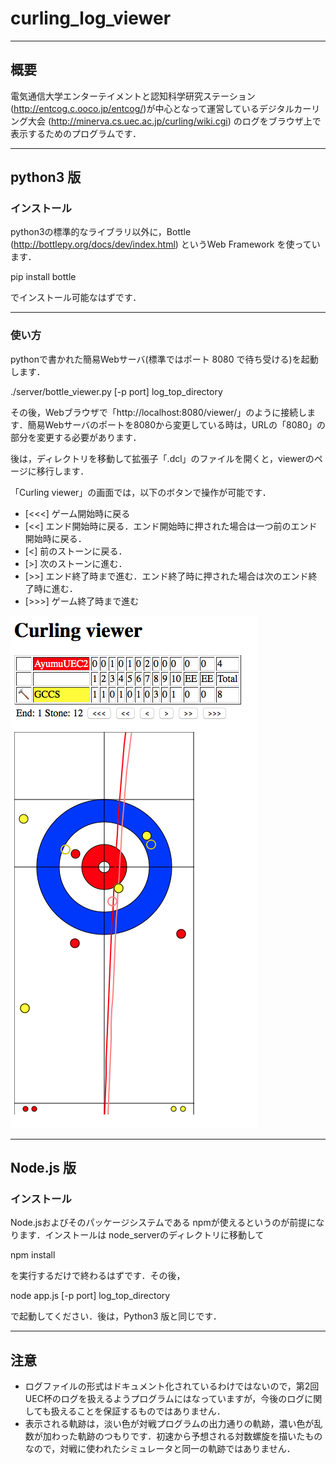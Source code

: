 # curling_log_viewer
------
## 概要

電気通信大学エンターテイメントと認知科学研究ステーション (http://entcog.c.ooco.jp/entcog/)が中心となって運営しているデジタルカーリング大会 (http://minerva.cs.uec.ac.jp/curling/wiki.cgi) のログをブラウザ上で表示するためのプログラムです．

-------
## python3 版
### インストール

python3の標準的なライブラリ以外に，Bottle (http://bottlepy.org/docs/dev/index.html) というWeb Framework を使っています．

 pip install bottle

でインストール可能なはずです．

-------
### 使い方

pythonで書かれた簡易Webサーバ(標準ではポート 8080 で待ち受ける)を起動します．

 ./server/bottle_viewer.py [-p port] log_top_directory

その後，Webブラウザで「http://localhost:8080/viewer/」のように接続します．簡易Webサーバのポートを8080から変更している時は，URLの「8080」の部分を変更する必要があります．

後は，ディレクトリを移動して拡張子「.dcl」のファイルを開くと，viewerのページに移行します．

「Curling viewer」の画面では，以下のボタンで操作が可能です．
- [<<<] ゲーム開始時に戻る
- [<<] エンド開始時に戻る．エンド開始時に押された場合は一つ前のエンド開始時に戻る．
- [<] 前のストーンに戻る．
- [>] 次のストーンに進む．
- [>>] エンド終了時まで進む．エンド終了時に押された場合は次のエンド終了時に進む．
- [>>>] ゲーム終了時まで進む

![viewer画面](https://github.com/u-tokyo-gps-tanaka-lab/curling_log_viewer/blob/images/viewer_sample.png)

------
## Node.js 版
### インストール
Node.jsおよびそのパッケージシステムである npmが使えるというのが前提になります．インストールは node_serverのディレクトリに移動して

 npm install 

を実行するだけで終わるはずです．その後，

 node app.js [-p port] log_top_directory

で起動してください．後は，Python3 版と同じです．

-------
## 注意
- ログファイルの形式はドキュメント化されているわけではないので，第2回UEC杯のログを扱えるようプログラムにはなっていますが，今後のログに関しても扱えることを保証するものではありません．
- 表示される軌跡は，淡い色が対戦プログラムの出力通りの軌跡，濃い色が乱数が加わった軌跡のつもりです．初速から予想される対数螺旋を描いたものなので，対戦に使われたシミュレータと同一の軌跡ではありません．
